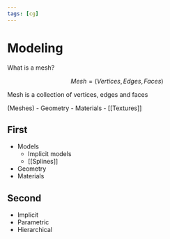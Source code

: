 ```yaml
---
tags: [cg]
---
```


# Modeling

What is a mesh?

$$
	Mesh = (Vertices, Edges, Faces)
$$

Mesh is a collection of vertices, edges and faces


(Meshes)
	- Geometry
	- Materials
		- [[Textures]]
		
		

## First

- Models
	- Implicit models
	- [[Splines]]
- Geometry
- Materials

## Second

- Implicit
- Parametric
- Hierarchical
		